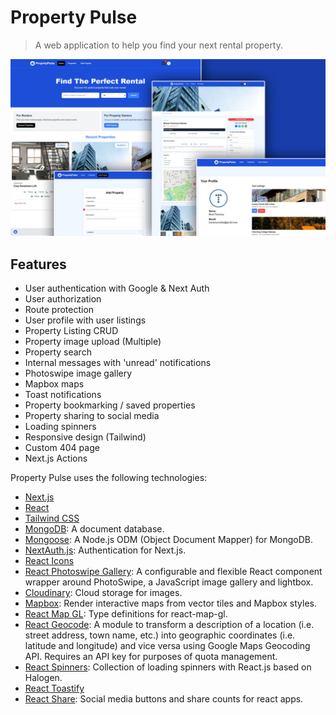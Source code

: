 # Property Pulse

> A web application to help you find your next rental property.

<img src="/public/images/screen.jpg" />

## Features

- User authentication with Google & Next Auth
- User authorization
- Route protection
- User profile with user listings
- Property Listing CRUD
- Property image upload (Multiple)
- Property search
- Internal messages with 'unread' notifications
- Photoswipe image gallery
- Mapbox maps
- Toast notifications
- Property bookmarking / saved properties
- Property sharing to social media
- Loading spinners
- Responsive design (Tailwind)
- Custom 404 page
- Next.js Actions

Property Pulse uses the following technologies:

- [Next.js](https://nextjs.org/)
- [React](https://reactjs.org/)
- [Tailwind CSS](https://tailwindcss.com/)
- [MongoDB](https://www.mongodb.com/): A document database.
- [Mongoose](https://mongoosejs.com/): A Node.js ODM (Object Document Mapper) for MongoDB.
- [NextAuth.js](https://next-auth.js.org/): Authentication for Next.js.
- [React Icons](https://react-icons.github.io/react-icons/)
- [React Photoswipe Gallery](https://photoswipe.com/): A configurable and flexible React component wrapper around PhotoSwipe, a JavaScript image gallery and lightbox.
- [Cloudinary](https://cloudinary.com/): Cloud storage for images.
- [Mapbox](https://www.mapbox.com/): Render interactive maps from vector tiles and Mapbox styles.
- [React Map GL](https://visgl.github.io/react-map-gl/): Type definitions for react-map-gl.
- [React Geocode](https://www.npmjs.com/package/react-geocode): A module to transform a description of a location (i.e. street address, town name, etc.) into geographic coordinates (i.e. latitude and longitude) and vice versa using Google Maps Geocoding API. Requires an API key for purposes of quota management.
- [React Spinners](https://www.npmjs.com/package/react-spinners): Collection of loading spinners with React.js based on Halogen.
- [React Toastify](https://fkhadra.github.io/react-toastify/)
- [React Share](https://www.npmjs.com/package/react-share): Social media buttons and share counts for react apps.
